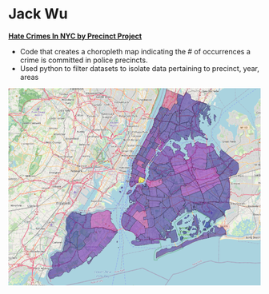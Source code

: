 # Jack Wu

**[Hate Crimes In NYC by Precinct Project](https://github.com/jackwu63/Hate-Crimes-Project)**
* Code that creates a choropleth map indicating the # of occurrences a crime is committed in police precincts.
* Used python to filter datasets to isolate data pertaining to precinct, year, areas

![](/images/meh.PNG)
